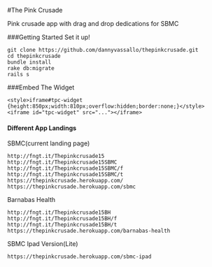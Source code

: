 #The Pink Crusade

Pink crusade app with drag and drop dedications for SBMC

###Getting Started
Set it up!
```
git clone https://github.com/dannyvassallo/thepinkcrusade.git
cd thepinkcrusade
bundle install
rake db:migrate
rails s
```

###Embed The Widget
```
<style>iframe#tpc-widget {height:850px;width:810px;overflow:hidden;border:none;}</style>
<iframe id="tpc-widget" src="..."></iframe>
```

#### Different App Landings

SBMC(current landing page)
```
http://fngt.it/Thepinkcrusade15
http://fngt.it/Thepinkcrusade15SBMC
http://fngt.it/Thepinkcrusade15SBMC/f
http://fngt.it/Thepinkcrusade15SBMC/t
https://thepinkcrusade.herokuapp.com/
https://thepinkcrusade.herokuapp.com/sbmc
```

Barnabas Health
```
http://fngt.it/Thepinkcrusade15BH
http://fngt.it/Thepinkcrusade15BH/f
http://fngt.it/Thepinkcrusade15BH/t
https://thepinkcrusade.herokuapp.com/barnabas-health
```

SBMC Ipad Version(Lite)
```
https://thepinkcrusade.herokuapp.com/sbmc-ipad
```

